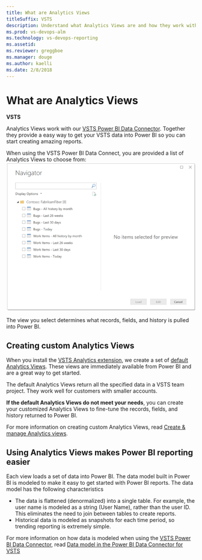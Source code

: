 ```yaml
---
title: What are Analytics Views
titleSuffix: VSTS
description: Understand what Analytics Views are and how they work with Visual Studio Team Services (VSTS) Power BI Integration 
ms.prod: vs-devops-alm
ms.technology: vs-devops-reporting
ms.assetid: 
ms.reviewer: greggboe
ms.manager: douge
ms.author: kaelli
ms.date: 2/8/2018
---
```


# What are Analytics Views

**VSTS**  

Analytics Views work with our [VSTS Power BI Data Connector](../powerbi/data-connector-connect.md). Together they provide a easy way to get your VSTS data into Power BI so you can start creating amazing reports.

When using the VSTS Power BI Data Connect, you are provided a list of Analytics Views to choose from:
![VSTS Power BI Integration - Data Connector - Default Analytics Views](./_img/data-connector-views-default.png)

The view you select determines what records, fields, and history is pulled into Power BI.

## Creating custom Analytics Views
When you install the [VSTS Analytics extension](https://marketplace.visualstudio.com/items?itemName=ms.vss-analytics), we create a set of [default Analytics Views](./analytics-default-views.md). These views are immediately available from Power BI and are a great way to get started.

The default Analytics Views return all the specified data in a VSTS team project. They work well for customers with smaller accounts. 

**If the default Analytics Views do not meet your needs**, you can create your customized Analytics Views to fine-tune the records, fields, and history returned to Power BI.

For more information on creating custom Analytics Views, read [Create & manage Analytics views](./analytics-views-create.md).


## Using Analytics Views makes Power BI reporting easier
Each view loads a set of data into Power BI. The data model built in Power BI is modeled to make it easy to get started with Power BI reports.
The data model has the following characteristics
* The data is flattened (denormalized) into a single table. For example, the user name is modeled as a string (User Name), rather than the user ID. This eliminates the need to join between tables to create reports.
* Historical data is modeled as snapshots for each time period, so trending reporting is extremely simple.

For more information on how data is modeled when using the [VSTS Power BI Data Connector](../powerbi/data-connector-connect.md), read [Data model in the Power BI Data Connector for VSTS](../powerbi/data-connector-available-data.md)


